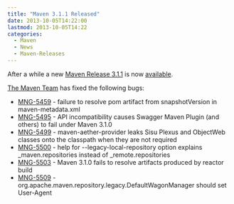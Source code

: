 ```yaml
---
title: "Maven 3.1.1 Released"
date: 2013-10-05T14:22:00
lastmod: 2013-10-05T14:22
categories:
  - Maven
  - News
  - Maven-Releases
---
```


After a while a new [Maven Release 3.1.1](http://maven.apache.org/docs/3.1.1/release-notes.html) is 
now [available](http://maven.apache.org/download.cgi).
<!-- more -->

[The Maven Team](http://maven.40175.n5.nabble.com/ANN-Maven-3-1-1-Release-td5772451.html) has fixed the following bugs:

 * [MNG-5459](https://issues.apache.org/jira/browse/MNG-5459) - failure to resolve pom artifact from snapshotVersion in maven-metadata.xml
 * [MNG-5495](https://issues.apache.org/jira/browse/MNG-5495) - API incompatibility causes Swagger Maven Plugin (and others) to fail under Maven 3.1.0
 * [MNG-5499](https://issues.apache.org/jira/browse/MNG-5499) - maven-aether-provider leaks Sisu Plexus and ObjectWeb classes onto the classpath when they are not required
 * [MNG-5500](https://issues.apache.org/jira/browse/MNG-5500) - help for --legacy-local-repository option explains \_maven.repositories instead of \_remote.repositories
 * [MNG-5503](https://issues.apache.org/jira/browse/MNG-5503) - Maven 3.1.0 fails to resolve artifacts produced by reactor build
 * [MNG-5509](https://issues.apache.org/jira/browse/MNG-5509) - org.apache.maven.repository.legacy.DefaultWagonManager should set User-Agent
